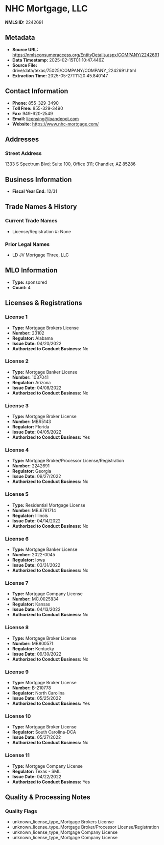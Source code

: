 # NHC Mortgage, LLC

**NMLS ID:** 2242691

## Metadata
- **Source URL:** https://nmlsconsumeraccess.org/EntityDetails.aspx/COMPANY/2242691
- **Data Timestamp:** 2025-02-15T01:10:47.446Z
- **Source File:** drive/data/texas/75025/COMPANY/COMPANY_2242691.html
- **Extraction Time:** 2025-05-27T11:20:45.840147

## Contact Information
- **Phone:** 855-329-3490
- **Toll Free:** 855-329-3490
- **Fax:** 949-620-2549
- **Email:** licensing@loandepot.com
- **Website:** https://www.nhc-mortgage.com/

## Addresses
### Street Address
1333 S Spectrum Blvd; Suite 100, Office 311; Chandler, AZ 85286

## Business Information
- **Fiscal Year End:** 12/31

## Trade Names & History
### Current Trade Names
- License/Registration #: None

### Prior Legal Names
- LD JV Mortgage Three, LLC

## MLO Information
- **Type:** sponsored
- **Count:** 4

## Licenses & Registrations

### License 1
- **Type:** Mortgage Brokers License
- **Number:** 23102
- **Regulator:** Alabama
- **Issue Date:** 04/20/2022
- **Authorized to Conduct Business:** No

### License 2
- **Type:** Mortgage Banker License
- **Number:** 1037041
- **Regulator:** Arizona
- **Issue Date:** 04/08/2022
- **Authorized to Conduct Business:** No

### License 3
- **Type:** Mortgage Broker License
- **Number:** MBR5143
- **Regulator:** Florida
- **Issue Date:** 04/05/2022
- **Authorized to Conduct Business:** Yes

### License 4
- **Type:** Mortgage Broker/Processor License/Registration
- **Number:** 2242691
- **Regulator:** Georgia
- **Issue Date:** 09/27/2022
- **Authorized to Conduct Business:** No

### License 5
- **Type:** Residential Mortgage License
- **Number:** MB.6761714
- **Regulator:** Illinois
- **Issue Date:** 04/14/2022
- **Authorized to Conduct Business:** No

### License 6
- **Type:** Mortgage Banker License
- **Number:** 2022-0045
- **Regulator:** Iowa
- **Issue Date:** 03/31/2022
- **Authorized to Conduct Business:** No

### License 7
- **Type:** Mortgage Company License
- **Number:** MC.0025834
- **Regulator:** Kansas
- **Issue Date:** 04/13/2022
- **Authorized to Conduct Business:** No

### License 8
- **Type:** Mortgage Broker License
- **Number:** MB800571
- **Regulator:** Kentucky
- **Issue Date:** 09/30/2022
- **Authorized to Conduct Business:** No

### License 9
- **Type:** Mortgage Broker License
- **Number:** B-210778
- **Regulator:** North Carolina
- **Issue Date:** 05/25/2022
- **Authorized to Conduct Business:** Yes

### License 10
- **Type:** Mortgage Broker License
- **Regulator:** South Carolina-DCA
- **Issue Date:** 05/27/2022
- **Authorized to Conduct Business:** No

### License 11
- **Type:** Mortgage Company License
- **Regulator:** Texas - SML
- **Issue Date:** 04/22/2022
- **Authorized to Conduct Business:** Yes

## Quality & Processing Notes
### Quality Flags
- unknown_license_type_Mortgage Brokers License
- unknown_license_type_Mortgage Broker/Processor License/Registration
- unknown_license_type_Mortgage Company License
- unknown_license_type_Mortgage Company License
